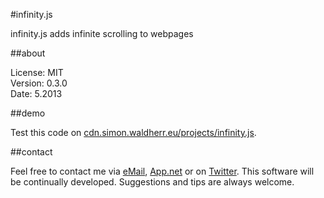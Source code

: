#infinity.js


infinity.js adds infinite scrolling to webpages

##about

License:   MIT  
Version: 0.3.0  
Date:   5.2013  

##demo

Test this code on [cdn.simon.waldherr.eu/projects/infinity.js](http://cdn.simon.waldherr.eu/projects/infinity.js/).

##contact

Feel free to contact me via [eMail](mailto:contact@simonwaldherr.de), [App.net](http://simon.waldherr.eu/adn) or on [Twitter](http://simon.waldherr.eu/t). This software will be continually developed. Suggestions and tips are always welcome.
